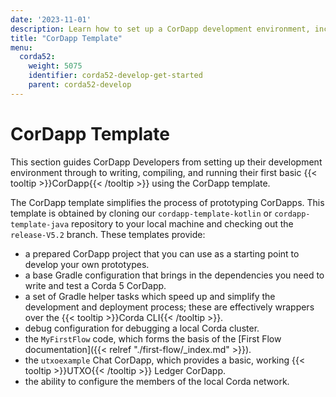```yaml
---
date: '2023-11-01'
description: Learn how to set up a CorDapp development environment, including writing, compiling, and running a first basic CorDapp using the CorDapp template.
title: "CorDapp Template"
menu:
  corda52:
    weight: 5075
    identifier: corda52-develop-get-started
    parent: corda52-develop 
---
```

# CorDapp Template

This section guides CorDapp Developers from setting up their development environment through to writing, compiling, and running their first basic {{< tooltip >}}CorDapp{{< /tooltip >}} using the CorDapp template.

The CorDapp template simplifies the process of prototyping CorDapps.
This template is obtained by cloning our `cordapp-template-kotlin` or `cordapp-template-java` repository to your local machine and checking out the `release-V5.2` branch. These templates provide:

* a prepared CorDapp project that you can use as a starting point to develop your own prototypes.
* a base Gradle configuration that brings in the dependencies you need to write and test a Corda 5 CorDapp.
* a set of Gradle helper tasks which speed up and simplify the development and deployment process; these are effectively wrappers over the {{< tooltip >}}Corda CLI{{< /tooltip >}}.
* debug configuration for debugging a local Corda cluster.
* the `MyFirstFlow` code, which forms the basis of the [First Flow documentation]({{< relref "./first-flow/_index.md" >}}).
* the `utxoexample` Chat CorDapp, which provides a basic, working {{< tooltip >}}UTXO{{< /tooltip >}} Ledger CorDapp.
* the ability to configure the members of the local Corda network.
